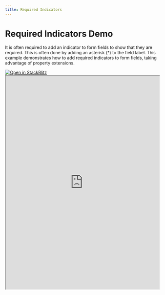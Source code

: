 ```yaml
---
title: Required Indicators
---
```


# Required Indicators Demo

It is often required to add an indicator to form fields to show that they are required. This is often done by adding an asterisk (*) to the field label. This example demonstrates how to add required indicators to form fields, taking advantage of property extensions.

<a target='_blank' href="https://stackblitz.com/~/github.com/victorgarciaesgi/regle-examples/tree/main/examples/required-indicators-example?file=examples/required-indicators-example/src/App.vue&configPath=examples/required-indicators-example">
  <img
    alt="Open in StackBlitz"
    src="https://developer.stackblitz.com/img/open_in_stackblitz.svg"
  />
</a>


<iframe style='width: 100%; height: 700px' src="https://stackblitz.com/github/victorgarciaesgi/regle-examples/tree/main/examples/required-indicators-example?embed=1&file=src%2FApp.vue&theme=dark&view=preview" title="Sandbox editor" sandbox="allow-modals allow-forms allow-popups allow-scripts allow-same-origin"></iframe>
